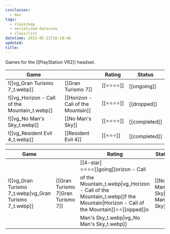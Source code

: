 ```yaml
---
cssclasses:
  - max
tags:
  - class/map
  - serialised-dataview
  - class/list
datetime: 2023-05-21T16:10:46
updated: 
title: 
---
```

Games for the [[PlayStation VR2]] headset.

<!-- QueryToSerialize: table without id embed(link(thumbnail)) as "Game", file.link as "", rating as Rating, link(split( filter(file.tags, (t) => startswith(t, "#status") )[0], "/" )[1]) as Status from #class/video-game where contains(platform, [[PlayStation VR2]]) sort file.name -->
<!-- SerializedQuery: table without id embed(link(thumbnail)) as "Game", file.link as "", rating as Rating, link(split( filter(file.tags, (t) => startswith(t, "#status") )[0], "/" )[1]) as Status from #class/video-game where contains(platform, [[PlayStation VR2]]) sort file.name -->

| Game                                                                                                         |                                                                                    | Rating                               | Status                                   |
| ------------------------------------------------------------------------------------------------------------ | ---------------------------------------------------------------------------------- | ------------------------------------ | ---------------------------------------- |
| ![[vg_Gran Turismo 7_t.webp]]                                 | [[Gran Turismo 7]]                                 | [[⭐️⭐️⭐️⭐️]] | [[ongoing]]     |
| ![[vg_Horizon - Call of the Mountain_t.webp]] | [[Horizon - Call of the Mountain]] | [[⭐️⭐️⭐️⭐️]] | [[dropped]]     |
| ![[vg_No Man's Sky_t.webp]]                                     | [[No Man's Sky]]                                     | [[⭐️⭐️⭐️⭐️]] | [[completed]] |
| ![[vg_Resident Evil 4_t.webp]]                               | [[Resident Evil 4]]                               | [[⭐️⭐️⭐️]]   | [[completed]] |
<!-- SerializedQuery END -->
<!-- SerializedQuery: table without id embed(link(thumbnail)) as "Game", file.link as "", rating as Rating, link(split( filter(file.tags, (t) => startswith(t, "#status") )[0], "/" )[1]) as Status from #class/video-game where contains(platform, [[PlayStation VR2]]) sort file.name -->

| Game                                                                                                         |                                                                                    | Rating                               | Status                                   |
| ------------------------------------------------------------------------------------------------------------ | ---------------------------------------------------------------------------------- | ------------------------------------ | ---------------------------------------- |
| ![[vg_Gran Turismo 7_t.webp\|vg_Gran Turismo 7_t.webp]]            | [[Gran Turismo 7\|Gran Turismo 7]]                 | [[4-star\|⭐️⭐️⭐️⭐️]]going]]orizon - Call of the Mountain_t.webp\|vg_Horizon - Call of the Mountain_t.webp]]f the Mountain\|Horizon - Call of the Mountain]]️⭐️⭐️]]opped]]o Man's Sky_t.webp\|vg_No Man's Sky_t.webp]]                | [[No Man's Sky\|No Man's Sky]]                     | [[4-star\|⭐️⭐️⭐️⭐️]]completed]]ent Evil 4_t.webp\|vg_Resident Evil 4_t.webp]]          | [[Resident Evil 4\|Resident Evil 4]]               | [[3-star\|⭐️⭐️⭐️]]\|completed]]edQuery END -->
